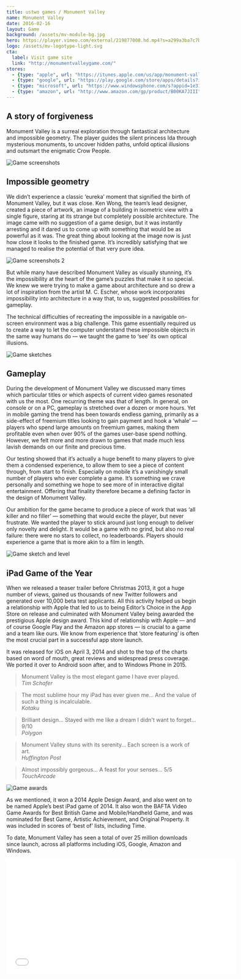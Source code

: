 ```yaml
---
title: ustwo games / Monument Valley
name: Monument Valley
date: 2016-02-16
layout: Game
background: /assets/mv-module-bg.jpg
hero: https://player.vimeo.com/external/219877008.hd.mp4?s=a299a3ba7c7ba85081bc96ede61c53461c5fbdda&profile_id=174
logo: /assets/mv-logotype-light.svg
cta:
  label: Visit game site
  link: "http://monumentvalleygame.com/"
stores:
  - {type: "apple", url: "https://itunes.apple.com/us/app/monument-valley/id728293409?mt=8"}
  - {type: "google", url: "https://play.google.com/store/apps/details?id=com.ustwo.monumentvalley"}
  - {type: "microsoft", url: "https://www.windowsphone.com/s?appid=1e31603e-5d33-42bb-bffe-0f0fcb12d32b"}
  - {type: "amazon", url: "http://www.amazon.com/gp/product/B00KA7JIII"}
---
```


<div class='content-box'>

## A story of forgiveness

Monument Valley is a surreal exploration through fantastical architecture and impossible geometry. The player guides the silent princess Ida through mysterious monuments, to uncover hidden paths, unfold optical illusions and outsmart the enigmatic Crow People.

</div>

<div class='content-box'>
  <img src="/assets/MV_Split.jpg" alt="Game screenshots" />
</div>

<div class='content-box dark'>

## Impossible geometry

We didn’t experience a classic ‘eureka’ moment that signified the birth of Monument Valley, but it was close. Ken Wong, the team’s lead designer, created a piece of artwork, an image of a building in isometric view with a single figure, staring at its strange but completely possible architecture. The image came with no suggestion of a game design, but it was instantly arresting and it dared us to come up with something that would be as powerful as it was. The great thing about looking at the image now is just how close it looks to the finished game. It’s incredibly satisfying that we managed to realise the potential of that very pure idea.

</div>

<div class='content-box'>
  <img src="/assets/MV_Original.jpg" alt="Game screenshots 2" />
</div>

<div class='content-box'>

But while many have described Monument Valley as visually stunning, it’s the impossibility at the heart of the game’s puzzles that make it so special. We knew we were trying to make a game about architecture and so drew a lot of inspiration from the artist M. C. Escher, whose work incorporates impossibility into architecture in a way that, to us, suggested possibilities for gameplay.

The technical difficulties of recreating the impossible in a navigable on-screen environment was a big challenge. This game essentially required us to create a way to let the computer understand these impossible objects in the same way humans do — we taught the game to ‘see’ its own optical illusions.

</div>

<div class='content-box'>
  <img src="/assets/MV_Sketches_2.jpg" alt="Game sketches" />
</div>

<div class='content-box dark'>

## Gameplay

During the development of Monument Valley we discussed many times which particular titles or which aspects of current video games resonated with us the most. One recurring theme was that of length. In general, on console or on a PC, gameplay is stretched over a dozen or more hours. Yet in mobile gaming the trend has been towards endless gaming, primarily as a side-effect of freemium titles looking to gain payment and hook a ‘whale’ — players who spend large amounts on freemium games, making them profitable even when over 90% of the games user-base spend nothing. However, we felt more and more drawn to games that made much less lavish demands on our finite and precious time.

</div>

<div class='content-box'>

Our testing showed that it’s actually a huge benefit to many players to give them a condensed experience, to allow them to see a piece of content through, from start to finish. Especially on mobile it’s a vanishingly small number of players who ever complete a game. It’s something we crave personally and something we hope to see more of in interactive digital entertainment. Offering that finality therefore became a defining factor in the design of Monument Valley.

Our ambition for the game became to produce a piece of work that was ‘all killer and no filler’ — something that would excite the player, but never frustrate. We wanted the player to stick around just long enough to deliver only novelty and delight. It would be a game with no grind, but also no real failure: there were no stars to collect, no leaderboards. Players should experience a game that is more akin to a film in length.

</div>

<div class='content-box'>
  <img src="/assets/MV_sketch_level.jpg" alt="Game sketch and level" />
</div>

<div class='content-box dark'>

## iPad Game of the Year

When we released a teaser trailer before Christmas 2013, it got a huge number of views, gained us thousands of new Twitter followers and generated over 10,000 beta test applicants. All this activity helped us begin a relationship with Apple that led to us to being Editor’s Choice in the App Store on release and culminated with Monument Valley being awarded the prestigious Apple design award. This kind of relationship with Apple — and of course Google Play and the Amazon app stores — is crucial to a game and a team like ours. We know from experience that ‘store featuring’ is often the most crucial part in a successful app store launch.

</div>

<div class='content-box'>

It was released for iOS on April 3, 2014 and shot to the top of the charts based on word of mouth, great reviews and widespread press coverage. We ported it over to Android soon after, and to Windows Phone in 2015.

> Monument Valley is the most elegant game I have ever played.  
> <cite>Tim Schafer</cite>

> The most sublime hour my iPad has ever given me… And the value of such a thing is incalculable.  
> <cite>Kotaku</cite>

> Brilliant design… Stayed with me like a dream I didn't want to forget… 9/10  
> <cite>Polygon</cite>

> Monument Valley stuns with its serenity… Each screen is a work of art.  
> <cite>Huffington Post</cite>

> Almost impossibly gorgeous… A feast for your senses… 5/5  
> <cite>TouchArcade</cite>

</div>

<div class='content-box'>
  <img src="/assets/MV_Awards.jpg" alt="Game awards" />
</div>

<div class='content-box dark'>

As we mentioned, it won a 2014 Apple Design Award, and also went on to be named Apple’s best iPad game of 2014. It also won the BAFTA Video Game Awards for Best British Game and Mobile/Handheld Game, and was nominated for Best Game, Artistic Achievement, and Original Property. It was included in scores of ‘best of’ lists, including Time.

To date, Monument Valley has seen a total of over 25 million downloads since launch, across all platforms including iOS, Google, Amazon and Windows.

</div>

<div class='content-box dark'>
  <div class='squashed bottom-buffer'>
    <div class='fluid-embed'>
      <iframe src='//player.vimeo.com/video/89525141' title="Monument Valley - Behind the Scenes" width="600" height="300" frameborder='0' webkitAllowFullScreen mozallowfullscreen allowFullScreen></iframe>
    </div>
  </div>
</div>
